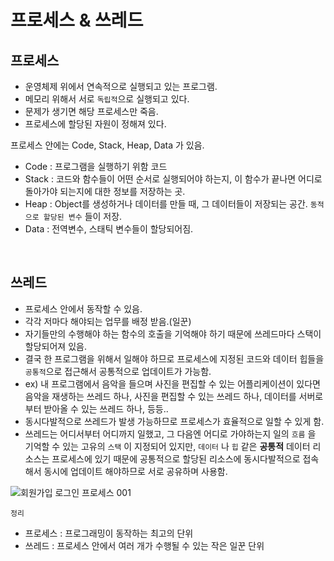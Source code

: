 # 프로세스 & 쓰레드

## 프로세스

- 운영체제 위에서 연속적으로 실행되고 있는 프로그램.
- 메모리 위해서 서로 `독립적`으로 실행되고 있다.
- 문제가 생기면 해당 프로세스만 죽음.
- 프로세스에 할당된 자원이 정해져 있다.

프로세스 안에는 Code, Stack, Heap, Data 가 있음.

- Code : 프로그램을 실행하기 위함 코드
- Stack : 코드와 함수들이 어떤 순서로 실행되어야 하는지, 이 함수가 끝나면 어디로 돌아가야 되는지에 대한 정보를 저장하는 곳.
- Heap : Object를 생성하거나 데이터를 만들 때, 그 데이터들이 저장되는 공간. `동적으로 할당된 변수` 들이 저장.
- Data : 전역변수, 스태틱 변수들이 할당되어짐.

<br/>

## 쓰레드

- 프로세스 안에서 동작할 수 있음.
- 각각 저마다 해야되는 업무를 배정 받음.(일꾼)
- 자기들만의 수행해야 하는 함수의 호출을 기억해야 하기 때문에 쓰레드마다 스택이 할당되어져 있음.
- 결국 한 프로그램을 위해서 일해야 하므로 프로세스에 지정된 코드와 데이터 힙들을 `공통적`으로 접근해서 공통적으로 업데이트가 가능함.
- ex) 내 프로그램에서 음악을 들으며 사진을 편집할 수 있는 어플리케이션이 있다면 음악을 재생하는 쓰레드 하나, 사진을 편집할 수 있는 쓰레드 하나, 데이터를 서버로부터 받아올 수 있는 쓰레드 하나, 등등..
- 동시다발적으로 쓰레드가 발생 가능하므로 프로세스가 효율적으로 일할 수 있게 함.
- 쓰레드는 어디서부터 어디까지 일했고, 그 다음엔 어디로 가야하는지 일의 `흐름` 을 기억할 수 있는 고유의 `스택` 이 지정되어 있지만, `데이터` 나 `힙` 같은 **공통적** 데이터 리소스는 프로세스에 있기 때문에 공통적으로 할당된 리소스에 동시다발적으로 접속해서 동시에 업데이트 해야하므로 서로 공유하며 사용함.

![회원가입 로그인 프로세스 001](https://user-images.githubusercontent.com/59427983/108837534-b780e280-7615-11eb-8dca-9f499e62397f.jpg)







`정리` 

- 프로세스 : 프로그래밍이 동작하는 최고의 단위
- 쓰레드 : 프로세스 안에서 여러 개가 수행될 수 있는 작은 일꾼 단위


